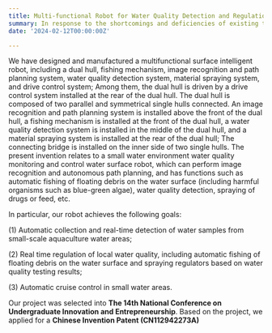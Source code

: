 ```yaml
---
title: Multi-functional Robot for Water Quality Detection and Regulation on Small Scale Aquaculture Water
summary: In response to the shortcomings and deficiencies of existing technology, mainly targeting the low efficiency of traditional water quality detection and artificial aquaculture in aquaculture waters, we have designed and manufactured a small water environment water quality monitoring and control water surface robot that can perform image recognition and autonomous path planning.
date: '2024-02-12T00:00:00Z'

---
```


We have designed and manufactured a multifunctional surface intelligent robot, including a dual hull, fishing mechanism, image recognition and path planning system, water quality detection system, material spraying system, and drive control system; Among them, the dual hull is driven by a drive control system installed at the rear of the dual hull. The dual hull is composed of two parallel and symmetrical single hulls connected. An image recognition and path planning system is installed above the front of the dual hull, a fishing mechanism is installed at the front of the dual hull, a water quality detection system is installed in the middle of the dual hull, and a material spraying system is installed at the rear of the dual hull; The connecting bridge is installed on the inner side of two single hulls. The present invention relates to a small water environment water quality monitoring and control water surface robot, which can perform image recognition and autonomous path planning, and has functions such as automatic fishing of floating debris on the water surface (including harmful organisms such as blue-green algae), water quality detection, spraying of drugs or feed, etc.

In particular, our robot achieves the following goals:

(1) Automatic collection and real-time detection of water samples from small-scale aquaculture water areas; 

(2) Real time regulation of local water quality, including automatic fishing of floating debris on the water surface and spraying regulators based on water quality testing results; 

(3) Automatic cruise control in small water areas.

Our project was selected into **The 14th National Conference on Undergraduate Innovation and Entrepreneurship**. Based on the project, we applied for a **Chinese Invention Patent (CN112942273A)**